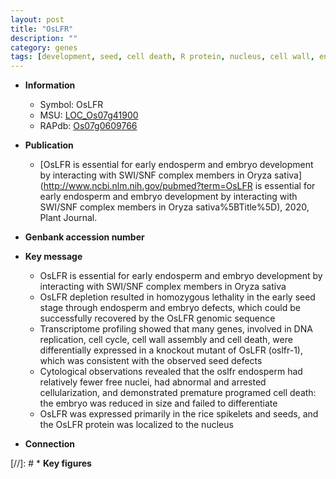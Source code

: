 ```yaml
---
layout: post
title: "OsLFR"
description: ""
category: genes
tags: [development, seed, cell death, R protein, nucleus, cell wall, endosperm, cell cycle]
---
```


* **Information**  
    + Symbol: OsLFR  
    + MSU: [LOC_Os07g41900](http://rice.uga.edu/cgi-bin/ORF_infopage.cgi?orf=LOC_Os07g41900)  
    + RAPdb: [Os07g0609766](http://rapdb.dna.affrc.go.jp/viewer/gbrowse_details/irgsp1?name=Os07g0609766)  

* **Publication**  
    + [OsLFR is essential for early endosperm and embryo development by interacting with SWI/SNF complex members in Oryza sativa](http://www.ncbi.nlm.nih.gov/pubmed?term=OsLFR is essential for early endosperm and embryo development by interacting with SWI/SNF complex members in Oryza sativa%5BTitle%5D), 2020, Plant Journal.

* **Genbank accession number**  

* **Key message**  
    + OsLFR is essential for early endosperm and embryo development by interacting with SWI/SNF complex members in Oryza sativa
    + OsLFR depletion resulted in homozygous lethality in the early seed stage through endosperm and embryo defects, which could be successfully recovered by the OsLFR genomic sequence
    + Transcriptome profiling showed that many genes, involved in DNA replication, cell cycle, cell wall assembly and cell death, were differentially expressed in a knockout mutant of OsLFR (oslfr-1), which was consistent with the observed seed defects
    + Cytological observations revealed that the oslfr endosperm had relatively fewer free nuclei, had abnormal and arrested cellularization, and demonstrated premature programed cell death: the embryo was reduced in size and failed to differentiate
    + OsLFR was expressed primarily in the rice spikelets and seeds, and the OsLFR protein was localized to the nucleus

* **Connection**  

[//]: # * **Key figures**  


